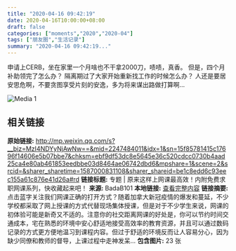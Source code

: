 ```yaml
---
title: "2020-04-16 09:42:19"
date: 2020-04-16T10:00:00+08:00
draft: false
categories: ["moments","2020","2020-04"]
tags: ["朋友圈","生活记录"]
summary: "2020-04-16 09:42:19..."
---
```


申请上CERB，坐在家里一个月啥也不干拿2000刀，啧啧，真香。
但是，四个月补助领完了怎么办？
隔离期过了大家开始重新找工作的时候怎么办？
人还是要居安思危啊，不要贪图享受片刻的安逸，多为将来谋出路做打算啊…

![Media 1](/Moments/photos/2020-04-16/202004160942190.jpg)

## 相关链接

**原始链接:** http://mp.weixin.qq.com/s?__biz=MzI4NDYyNjAwNw==&mid=2247484011&idx=1&sn=15f85781415c17696f14606e5b07bbe7&chksm=ebf9df53dc8e5645e36c520cdcc0730b4aad25ca4e80ab461853eedbbe03d8464ae06742dbd6&mpshare=1&scene=2&srcid=&sharer_sharetime=1587000831108&sharer_shareid=be1c8edd6c93eec155a61c876e41d26a#rd
**链接标题:** 专题 | 原来这样上网课最高效！内附免费求职网课系列，快收藏起来吧！
**来源:** BadaB101
**本地链接:** [查看完整内容](/link_content/2020/04/2020-04-16/link_content/)
**链接摘要:** 点击蓝字关注我们网课正确的打开方式？随着加拿大新冠疫情的爆发和蔓延，不少学校都采取了网上授课的方式代替现场集体授课，但是对于不少学生来说，网课的初体验可能是新奇又不适的。注意你的社交距离网课的好处是，你可以节约时间交通成本，宅在熟悉的环境中安心舒适地接受高效率的教育资源，并且可以通过数码记录的方式更方便地温习到课程内容。但过于舒适的环境反而让人容易分心，因为缺少同僚和教师的督导，上课过程中走神发呆...
**包含图片:** 23 张

